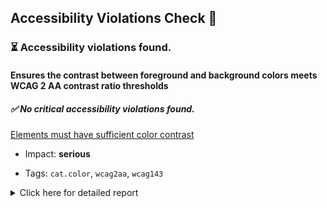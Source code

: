 ## Accessibility Violations Check 🔎

### ⏳ Accessibility violations found.

#### Ensures the contrast between foreground and background colors meets WCAG 2 AA contrast ratio thresholds

##### ✅ No critical accessibility violations found.

[Elements must have sufficient color contrast](https://dequeuniversity.com/rules/axe/3.5/color-contrast?application=axe-puppeteer)

- Impact: **serious**

- Tags: `cat.color`, `wcag2aa`, `wcag143`

<details><summary>Click here for detailed report</summary>

1.  **Node:** `<div class="inbutton">See Project</div>`, **Impact:** serious

    Fix any of the following:

    - Element has insufficient color contrast of 3.14 (foreground color: #edecff, background color: #7d73fc, font size: 12.0pt (16px), font weight: normal). Expected contrast ratio of 4.5:1

1.  **Node:** `<div class="inbutton">See Project</div>`, **Impact:** serious

    Fix any of the following:

    - Element has insufficient color contrast of 3.14 (foreground color: #edecff, background color: #7d73fc, font size: 12.0pt (16px), font weight: normal). Expected contrast ratio of 4.5:1

1.  **Node:** `<div class="inbutton">See Project</div>`, **Impact:** serious

    Fix any of the following:

    - Element has insufficient color contrast of 3.14 (foreground color: #edecff, background color: #7d73fc, font size: 12.0pt (16px), font weight: normal). Expected contrast ratio of 4.5:1

</details>

